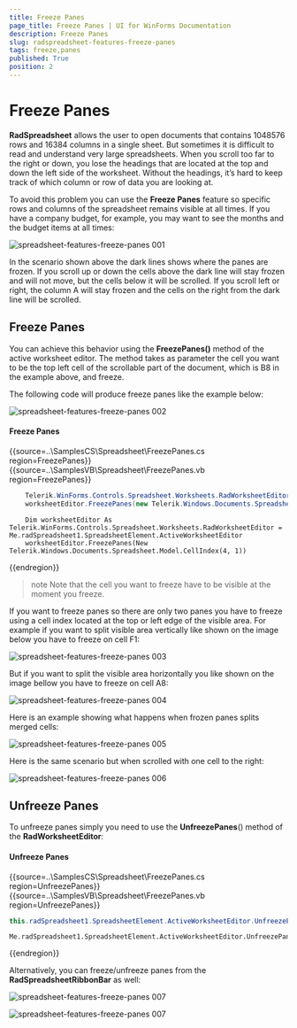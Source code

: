 ```yaml
---
title: Freeze Panes
page_title: Freeze Panes | UI for WinForms Documentation
description: Freeze Panes
slug: radspreadsheet-features-freeze-panes
tags: freeze,panes
published: True
position: 2
---
```


# Freeze Panes

**RadSpreadsheet** allows the user to open documents that contains 1048576 rows and 16384 columns in a single sheet. But sometimes it is difficult to read and understand very large spreadsheets. When you scroll too far to the right or down, you lose the headings that are located at the top and down the left side of the worksheet. Without the headings, it’s hard to keep track of which column or row of data you are looking at.

To avoid this problem you can use the **Freeze Panes** feature so specific rows and columns of the spreadsheet remains visible at all times. If you have a company budget, for example, you may want to see the months and the budget items at all times:

![spreadsheet-features-freeze-panes 001](images/spreadsheet-features-freeze-panes001.png)

In the scenario shown above the dark lines shows where the panes are frozen. If you scroll up or down the cells above the dark line will stay frozen and will not move, but the cells below it will be scrolled. If you scroll left or right, the column A will stay frozen and the cells on the right from the dark line will be scrolled.

## Freeze Panes

You can achieve this behavior using the **FreezePanes()** method of the active worksheet editor. The method takes as parameter the cell you want to be the top left cell of the scrollable part of the document, which is B8 in the example above, and freeze.

The following code will produce freeze panes like the example below:

![spreadsheet-features-freeze-panes 002](images/spreadsheet-features-freeze-panes002.png)

#### Freeze Panes

{{source=..\SamplesCS\Spreadsheet\FreezePanes.cs region=FreezePanes}} 
{{source=..\SamplesVB\Spreadsheet\FreezePanes.vb region=FreezePanes}}

````C#
	Telerik.WinForms.Controls.Spreadsheet.Worksheets.RadWorksheetEditor worksheetEditor = this.radSpreadsheet1.SpreadsheetElement.ActiveWorksheetEditor;
	worksheetEditor.FreezePanes(new Telerik.Windows.Documents.Spreadsheet.Model.CellIndex(4, 1));
````
````VB.NET
	Dim worksheetEditor As Telerik.WinForms.Controls.Spreadsheet.Worksheets.RadWorksheetEditor = Me.radSpreadsheet1.SpreadsheetElement.ActiveWorksheetEditor
	worksheetEditor.FreezePanes(New Telerik.Windows.Documents.Spreadsheet.Model.CellIndex(4, 1))

````  
{{endregion}} 

>note Note that the cell you want to freeze have to be visible at the moment you freeze.

If you want to freeze panes so there are only two panes you have to freeze using a cell index located at the top or left edge of the visible area. For example if you want to split visible area vertically like shown on the image below you have to freeze on cell F1:

![spreadsheet-features-freeze-panes 003](images/spreadsheet-features-freeze-panes003.png)

But if you want to split the visible area horizontally you like shown on the image bellow you have to freeze on cell A8:

![spreadsheet-features-freeze-panes 004](images/spreadsheet-features-freeze-panes004.png)

Here is an example showing what happens when frozen panes splits merged cells:

![spreadsheet-features-freeze-panes 005](images/spreadsheet-features-freeze-panes005.png)

Here is the same scenario but when scrolled with one cell to the right:

![spreadsheet-features-freeze-panes 006](images/spreadsheet-features-freeze-panes006.png)

## Unfreeze Panes

To unfreeze panes simply you need to use the **UnfreezePanes**() method of the **RadWorksheetEditor**:

#### Unfreeze Panes

{{source=..\SamplesCS\Spreadsheet\FreezePanes.cs region=UnfreezePanes}} 
{{source=..\SamplesVB\Spreadsheet\FreezePanes.vb region=UnfreezePanes}}

````C#
this.radSpreadsheet1.SpreadsheetElement.ActiveWorksheetEditor.UnfreezePanes(); 

````
````VB.NET
Me.radSpreadsheet1.SpreadsheetElement.ActiveWorksheetEditor.UnfreezePanes()
````  
{{endregion}} 

Alternatively, you can freeze/unfreeze panes from the **RadSpreadsheetRibbonBar** as well:

![spreadsheet-features-freeze-panes 007](images/spreadsheet-features-freeze-panes008.png)

![spreadsheet-features-freeze-panes 007](images/spreadsheet-features-freeze-panes007.png)

 
          
